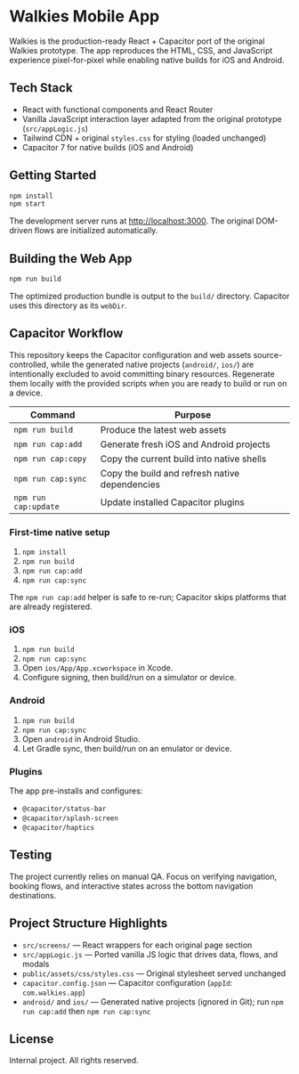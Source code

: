 # Walkies Mobile App

Walkies is the production-ready React + Capacitor port of the original Walkies prototype. The app reproduces the HTML, CSS, and JavaScript experience pixel-for-pixel while enabling native builds for iOS and Android.

## Tech Stack
- React with functional components and React Router
- Vanilla JavaScript interaction layer adapted from the original prototype (`src/appLogic.js`)
- Tailwind CDN + original `styles.css` for styling (loaded unchanged)
- Capacitor 7 for native builds (iOS and Android)

## Getting Started

```bash
npm install
npm start
```

The development server runs at [http://localhost:3000](http://localhost:3000). The original DOM-driven flows are initialized automatically.

## Building the Web App

```bash
npm run build
```

The optimized production bundle is output to the `build/` directory. Capacitor uses this directory as its `webDir`.

## Capacitor Workflow

This repository keeps the Capacitor configuration and web assets source-controlled, while the generated native projects (`android/`, `ios/`) are intentionally excluded to avoid committing binary resources. Regenerate them locally with the provided scripts when you are ready to build or run on a device.

| Command | Purpose |
| --- | --- |
| `npm run build` | Produce the latest web assets |
| `npm run cap:add` | Generate fresh iOS and Android projects |
| `npm run cap:copy` | Copy the current build into native shells |
| `npm run cap:sync` | Copy the build and refresh native dependencies |
| `npm run cap:update` | Update installed Capacitor plugins |

### First-time native setup
1. `npm install`
2. `npm run build`
3. `npm run cap:add`
4. `npm run cap:sync`

The `npm run cap:add` helper is safe to re-run; Capacitor skips platforms that are already registered.

### iOS
1. `npm run build`
2. `npm run cap:sync`
3. Open `ios/App/App.xcworkspace` in Xcode.
4. Configure signing, then build/run on a simulator or device.

### Android
1. `npm run build`
2. `npm run cap:sync`
3. Open `android` in Android Studio.
4. Let Gradle sync, then build/run on an emulator or device.

### Plugins
The app pre-installs and configures:
- `@capacitor/status-bar`
- `@capacitor/splash-screen`
- `@capacitor/haptics`

## Testing
The project currently relies on manual QA. Focus on verifying navigation, booking flows, and interactive states across the bottom navigation destinations.

## Project Structure Highlights
- `src/screens/` — React wrappers for each original page section
- `src/appLogic.js` — Ported vanilla JS logic that drives data, flows, and modals
- `public/assets/css/styles.css` — Original stylesheet served unchanged
- `capacitor.config.json` — Capacitor configuration (`appId`: `com.walkies.app`)
- `android/` and `ios/` — Generated native projects (ignored in Git); run `npm run cap:add` then `npm run cap:sync`

## License
Internal project. All rights reserved.
